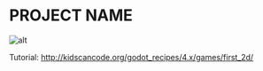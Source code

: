 # PROJECT NAME

![alt](http://kidscancode.org/godot_recipes/4.x/img/2d_101_screenshot.png)

Tutorial:
http://kidscancode.org/godot_recipes/4.x/games/first_2d/
